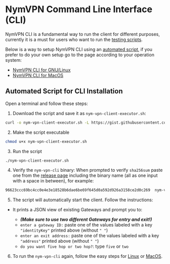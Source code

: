 # NymVPN Command Line Interface (CLI)

NymVPN CLI is a fundamental way to run the client for different purposes, currently it is a must for users who want to run the [testing scripts](testing.md).

Below is a way to setup NymVPN CLI using an [automated script](#automated-script-for-cli-installation), if you prefer to do your own setup go to the page according to your operation system:

* [NymVPN CLI for GNU/Linux](cli-linux.md)
* [NymVPN CLI for MacOS](cli-mac.md)

## Automated Script for CLI Installation

Open a terminal and follow these steps:

1. Download the script and save it as `nym-vpn-client-executor.sh`: 
```sh
curl -o nym-vpn-client-executor.sh -L https://gist.githubusercontent.com/tommyv1987/87267ded27e1eb7651aa9cc745ddf4af/raw/99cea8f4d80f2d002802ed1cbedba288bfca4488/execute-nym-vpn-cli-binary.sh
```
2. Make the script executable
```sh
chmod u+x nym-vpn-client-executor.sh
```
3. Run the script
```sh
./nym-vpn-client-executor.sh
```
4. Verify the `nym-vpn-cli` binary: When prompted to verify `sha256sum` paste one from the [release page](https://github.com/nymtech/nym/releases/tag/nym-vpn-alpha-0.0.2) including the binary name (all as one input with a space in between), for example:
```sh
96623ccc69bc4cc0e4e3e18528b6dae6be69f645d0a592d926a3158ce2d0c269  nym-vpn-cli_0.1.0_macos_x86_64.zip
```

5. The script will automatically start the client. Follow the instructions:  

* It prints a JSON view of existing Gateways and prompt you to:
    - ***(Make sure to use two different Gateways for entry and exit!)***
    - `enter a gateway ID:` paste one of the values labeled with a key `"identityKey"` printed above (without `" "`)
    - `enter an exit address:` paste one of the values labeled with a key `"address"` printed above (without `" "`)
    - `do you want five hop or two hop?`: type `five` or `two`
    
    <!-- enter wireguard ID -->

6. To run the `nym-vpn-cli` again, follow the easy steps for [Linux](cli-linux.md#run-nymvpn) or [MacOS](cli-macos.md#run-nymvpn).
